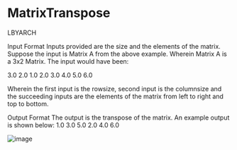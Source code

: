 # MatrixTranspose
LBYARCH

Input Format
Inputs provided are the size and the elements of the matrix. Suppose the input is Matrix A from
the above example. Wherein Matrix A is a 3x2 Matrix. The input would have been:

3.0
2.0
1.0
2.0
3.0
4.0
5.0
6.0

Wherein the first input is the rowsize, second input is the columnsize and the succeeding inputs
are the elements of the matrix from left to right and top to bottom.

Output Format
The output is the transpose of the matrix. An example output is shown below:
1.0 3.0 5.0
2.0 4.0 6.0

![image](https://github.com/vmarissaann/MatrixTranspose/assets/105406160/5b5907c6-d2fa-4ebb-b4f7-03a7706e1b35)
